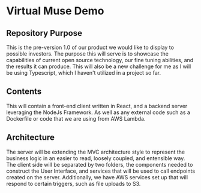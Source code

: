 # Virtual Muse Demo 

## Repository Purpose

This is the pre-version 1.0 of our product we would like to display to 
possible investors. The purpose this will serve is to showcase the 
capabilities of current open source technology, our fine tuning abilities,
and the results it can produce. This will also be a new challenge for me
as I will be using Typescript, which I haven't utilized in a project so 
far. 

## Contents

This will contain a front-end client written in React, and a backend server
leveraging the NodeJs Framework. As well as any external code such as a
Dockerfile or code that we are using from AWS Lambda.

## Architecture

The server will be extending the MVC architecture style to represent the
business logic in an easier to read, loosely coupled, and entensible way.
The client side will be separated by two folders, the components needed
to construct the User Interface, and services that will be used to call
endpoints created on the server. Additionally, we have AWS services set up
that will respond to certain triggers, such as file uploads to S3.
